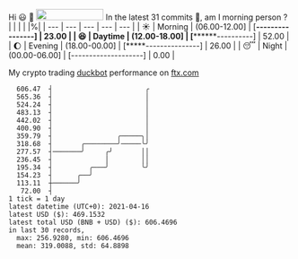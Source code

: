 Hi :smiley: :wave: <img src="https://jojoee.jojoee.com/api/utcnow" width="120" height="20">
In the latest 31 commits :bug:, am I morning person ? 
| | | | |%|
| --- | --- | --- | --- | --- |
| :sunny: | Morning | (06.00-12.00] | [****----------------] | 23.00 |
| :satisfied: | Daytime | (12.00-18.00] | [**********----------] | 52.00 |
| :moon: | Evening | (18.00-00.00] | [*****---------------] | 26.00 |
| :sleeping: | Night | (00.00-06.00] | [--------------------] | 0.00 |

My crypto trading [duckbot](https://github.com/jojoee/duckbot) performance on [ftx.com](https://ftx.com/#a=13144711)
```
  606.47  ┤                       ╭
  565.36  ┤                       │
  524.24  ┤                       │
  483.13  ┤                       │
  442.02  ┤                       │
  400.90  ┤                       │
  359.79  ┤                ╭─────╮│
  318.68  ┤       ╭────────╯─────╰╯
  277.57  ┤───────╯     ╭╯       ││
  236.45  ┤             │        ││
  195.34  ┤         ╭───╯        ╰╯
  154.23  ┤      ╭──╯
  113.11  ┼──────╯
   72.00  ┤
1 tick = 1 day
latest datetime (UTC+0): 2021-04-16
latest USD ($): 469.1532
latest total USD (BNB + USD) ($): 606.4696
in last 30 records,
  max: 256.9280, min: 606.4696
  mean: 319.0088, std: 64.8898
``` 

